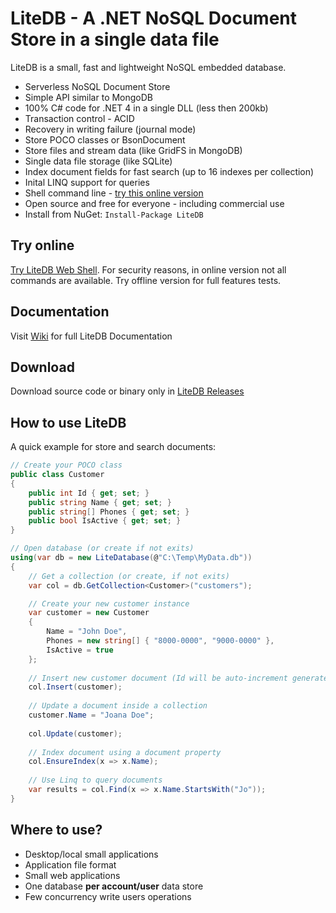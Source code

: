 # LiteDB - A .NET NoSQL Document Store in a single data file

LiteDB is a small, fast and lightweight NoSQL embedded database. 

- Serverless NoSQL Document Store
- Simple API similar to MongoDB
- 100% C# code for .NET 4 in a single DLL (less then 200kb)
- Transaction control - ACID
- Recovery in writing failure (journal mode)
- Store POCO classes or BsonDocument
- Store files and stream data (like GridFS in MongoDB)
- Single data file storage (like SQLite)
- Index document fields for fast search (up to 16 indexes per collection)
- Inital LINQ support for queries
- Shell command line - [try this online version](http://litedb.azurewebsites.net/)
- Open source and free for everyone - including commercial use
- Install from NuGet: `Install-Package LiteDB`

## Try online

[Try LiteDB Web Shell](http://litedb.azurewebsites.net/). For security reasons, in online version not all commands are available. Try offline version for full features tests.

## Documentation

Visit [Wiki](https://github.com/mbdavid/LiteDB/wiki) for full LiteDB Documentation

## Download

Download source code or binary only in [LiteDB Releases](https://github.com/mbdavid/LiteDB/releases)

## How to use LiteDB

A quick example for store and search documents:

```C#
// Create your POCO class
public class Customer
{
    public int Id { get; set; }
    public string Name { get; set; }
    public string[] Phones { get; set; }
    public bool IsActive { get; set; }
}

// Open database (or create if not exits)
using(var db = new LiteDatabase(@"C:\Temp\MyData.db"))
{
	// Get a collection (or create, if not exits)
	var col = db.GetCollection<Customer>("customers");

    // Create your new customer instance
	var customer = new Customer
    { 
        Name = "John Doe", 
        Phones = new string[] { "8000-0000", "9000-0000" }, 
        IsActive = true
    };
	
	// Insert new customer document (Id will be auto-increment generate)
	col.Insert(customer);
	
	// Update a document inside a collection
	customer.Name = "Joana Doe";
	
	col.Update(customer);
	
	// Index document using a document property
	col.EnsureIndex(x => x.Name);
	
	// Use Linq to query documents
	var results = col.Find(x => x.Name.StartsWith("Jo"));
}
```

## Where to use?

- Desktop/local small applications
- Application file format
- Small web applications
- One database **per account/user** data store
- Few concurrency write users operations
